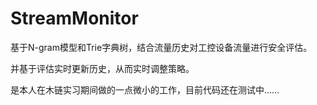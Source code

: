 # StreamMonitor

基于N-gram模型和Trie字典树，结合流量历史对工控设备流量进行安全评估。

并基于评估实时更新历史，从而实时调整策略。

是本人在木链实习期间做的一点微小的工作，目前代码还在测试中……
